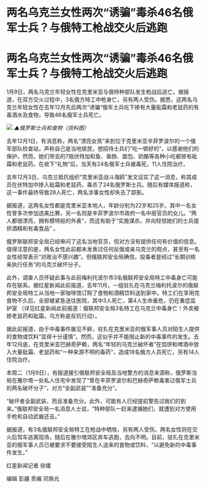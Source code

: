 # 两名乌克兰女性两次“诱骗”毒杀46名俄军士兵？与俄特工枪战交火后逃跑

# 两名乌克兰女性两次“诱骗”毒杀46名俄军士兵？与俄特工枪战交火后逃跑

1月9日，两名乌克兰年轻女性在克里米亚与俄特种部队发生枪战后逃亡。据报道，在双方交火过程中，3名俄方特工中枪身亡，另有两人受伤。据悉，这两名乌克兰年轻女性在去年12月先后两次“诱骗”俄军士兵吃下掺有大量砒霜和老鼠药的有毒酒水及食物，导致46名俄军士兵死亡。

![](https://inews.gtimg.com/om_bt/OwLqK0jWoRvjkY0P0Yp5O0gesdYUaf6YONUnBxKvE2L7sAA/1000)
_▲俄罗斯士兵和食物（资料图）_

去年12月1日，有消息称，两名“漂亮女孩”来到位于克里米亚辛菲罗波尔的一个俄军部队检查站，声称自己是当地居民，想招待士兵们“吃一顿好的”，以感谢他们的保护。然而，她们带去的7瓶伏特加和鱼、香肠、面包、奶酪等各种小吃都掺有砒霜和老鼠药。在收下“礼物”后，当天有24名俄军士兵被毒死，11人住院治疗。

去年12月3日，乌克兰抵抗组织“克里米亚战斗海鸥”发文证实了这一消息，称其成员在伏特加中掺入砒霜和老鼠药，毒杀了24名俄罗斯士兵。随后有媒体报道称，这一事件最终导致28人死亡，两名涉事女性却失去了踪影。

据报道，这两名女性都是克里米亚本地人，年龄分别为22岁和25岁。其中一名女性曾多次参加选美比赛，另一名则是辛菲罗波尔市政府一名中层官员的女儿。“两人都很漂亮，拥有模特般的外表”，而这有助于“实施谋杀，并向轻信她们的士兵提供酒精和有毒食品”
。

俄罗斯联邦安全局已经审问了这名当地官员，但对方没有提供任何有价值的信息。值得注意的是，两名女性此前都未发表过任何反俄或亲乌克兰的观点，甚至有一名女性经常表示“对政治不感兴趣”。但俄联邦安全局确信，投毒者是经过“长期训练来执行任务”的乌克兰破坏分子。

此外，调查人员怀疑此事与此前梅利托波尔市3名俄联邦安全局特工中毒身亡可能存在联系。据红星新闻此前报道，去年11月，一组驻扎在乌克兰梅利托波尔的俄联邦安全局特工从当地一家咖啡馆订购了食物和酒精饮料送到家中。特工们在享用完食物不久后，全部被紧急送往医院，其中3人死亡，第4人生命垂危，仍在重症监护室
（详见红星新闻此前报道：俄联邦安全局3名特工在乌克兰中毒身亡！外卖被掺老鼠药和砒霜，乌方称是反抗行动）。

据此前报道，由于中毒事件屡见不鲜，驻扎在克里米亚的俄军事人员对陌生人提供的食物或饮料“显得十分谨慎”。然而，这似乎并不能阻止新的中毒事件的发生。去年12月底，在克里米亚巴赫奇萨赖，两名“年轻的乌克兰破坏者”在馅饼和啤酒中放入大量砒霜、老鼠药和“一种来源不明的毒药”，造成18名俄方人员死亡，另有14人住院治疗。

本周二（1月9日），有报道援引俄联邦安全局及当地警方的消息来源称，俄罗斯当局在雅尔塔一处私人住宅中发现了“曾在辛菲罗波尔和巴赫奇萨赖毒害过俄军士兵的两名破坏分子”，对方“全副武装”“准备充分”。

“破坏者全副武装，而且准备充分。此外，可能有人已经提前警告过我们的到来。”俄联邦安全局一名消息人士说，“特种部队一赶来逮捕她们，就遭到对方使用手枪和自动武器还击。”

据报道，有3名俄联邦安全局特工在枪战中牺牲，另有两人受伤。两名女性则在交火后驾车逃离现场，随后在雅尔塔郊区弃车逃跑，去向不明。目前，驻扎在克里米亚的俄军事人员已被要求不要接受陌生人送来的食物或饮料，“以避免新的中毒事件发生。”

红星新闻记者 徐缓

编辑 彭疆 责编 邓旆光

